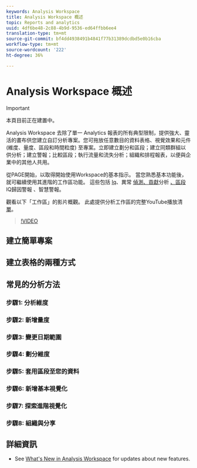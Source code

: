 ```yaml
---
keywords: Analysis Workspace
title: Analysis Workspace 概述
topic: Reports and analytics
uuid: 4df6be48-2c88-4b9d-9536-ed64ffbb6ee4
translation-type: tm+mt
source-git-commit: bf4dd4938491b4841f77b31389dcdbd5e0b16cba
workflow-type: tm+mt
source-wordcount: '222'
ht-degree: 36%

---
```



# Analysis Workspace 概述

>[!IMPORTANT]
>
>本頁目前正在建置中。

Analysis Workspace 去除了單一 Analytics 報表的所有典型限制，提供強大、靈活的畫布供您建立自訂分析專案。您可拖放任意數目的資料表格、視覺效果和元件 (維度、量度、區段和時間粒度) 至專案。立即建立劃分和區段；建立同類群組以供分析；建立警報；比較區段；執行流量和流失分析；組織和排程報表，以便與企業中的其他人共用。

從PAGE開始，以取得開始使用Workspace的基本指示。 當您熟悉基本功能後，就可繼續使用其進階的工作區功能。 這些包括 [Iq](/help/analyze/analysis-workspace/attribution/overview.md)、異常 [偵測、貢獻](/help/analyze/analysis-workspace/virtual-analyst/c-anomaly-detection/anomaly-detection.md)分析 [、區段](/help/analyze/analysis-workspace/virtual-analyst/contribution-analysis/ca-tokens.md)IQ歸因警報 [](/help/analyze/analysis-workspace/segment-iq.md)[](/help/analyze/analysis-workspace/c-intelligent-alerts/intellligent-alerts.md)、智慧警報。

觀看以下「工作區」的影片概觀。 此處提供分析工作區的完整YouTube播放清 [單](https://www.youtube.com/channel/UC8I6bqCk7gO6YdoMz6W5fvw/playlists?view=50&amp;sort=dd&amp;shelf_id=7)。
>[!VIDEO](https://video.tv.adobe.com/v/26266?quality=12)


## 建立簡單專案

## 建立表格的兩種方式

## 常見的分析方法

### 步驟1: 分析維度

### 步驟2: 新增量度

### 步驟3: 變更日期範圍

### 步驟4: 劃分維度

### 步驟5: 套用區段至您的資料

### 步驟6: 新增基本視覺化

### 步驟7: 探索進階視覺化

### 步驟8: 組織與分享

## 詳細資訊

* See [What&#39;s New in Analysis Workspace](/help/analyze/analysis-workspace/new-features-in-analysis-workspace.md) for updates about new features.
